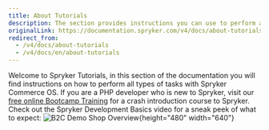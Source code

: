 ```yaml
---
title: About Tutorials
description: The section provides instructions you can use to perform all tasks with Spryker Commerce OS.
originalLink: https://documentation.spryker.com/v4/docs/about-tutorials
redirect_from:
  - /v4/docs/about-tutorials
  - /v4/docs/en/about-tutorials
---
```


Welcome to Spryker Tutorials, in this section of the documentation you will find instructions on how to perform all types of tasks with Spryker Commerce OS.
If you are a PHP developer who is new to Spryker, visit our [free online Bootcamp Training](https://training.spryker.com/) for a crash introduction course to Spryker.
Check out the Spryker Development Basics video for a sneak peek of what to expect:
![B2C Demo Shop Overview](https://spryker.wistia.com/embed/iframe/fdvs58k86f){height="480" width="640"}
